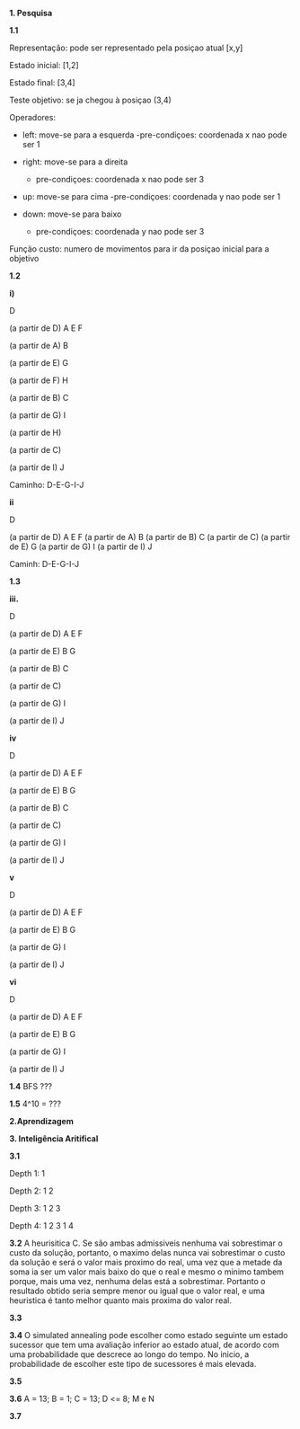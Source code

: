 **1. Pesquisa**

**1.1**

Representação: pode ser representado pela posiçao atual [x,y]


Estado inicial: [1,2]

Estado final: [3,4]

Teste objetivo: se ja chegou à posiçao (3,4)

Operadores:

* left: move-se para a esquerda
    -pre-condiçoes: coordenada x nao pode ser 1

* right: move-se para a direita
    - pre-condiçoes: coordenada x nao pode ser 3

* up: move-se para cima
    -pre-condiçoes: coordenada y nao pode ser 1

* down: move-se para baixo
    - pre-condiçoes: coordenada y nao pode ser 3

Função custo: numero de movimentos para ir da posiçao inicial para a objetivo 


**1.2**

**i)** 

D

(a partir de D) A E F

(a partir de A) B

(a partir de E) G

(a partir de F) H

(a partir de B) C

(a partir de G) I

(a partir de H) 

(a partir de C)

(a partir de I) J

Caminho: D-E-G-I-J


**ii**

D

(a partir de D) A E F
(a partir de A) B
(a partir de B) C
(a partir de C)
(a partir de E) G
(a partir de G) I
(a partir de I) J

Caminh: D-E-G-I-J


**1.3**

**iii.**

D

(a partir de D) A E F

(a partir de E) B G

(a partir de B) C

(a partir de C)

(a partir de G) I

(a partir de I) J


**iv**

D

(a partir de D) A E F

(a partir de E) B G

(a partir de B) C

(a partir de C)

(a partir de G) I

(a partir de I) J

**v**

D

(a partir de D) A E F

(a partir de E) B G 

(a partir de G) I

(a partir de I) J


**vi**

D

(a partir de D) A E F

(a partir de E) B G 

(a partir de G) I

(a partir de I) J

**1.4** BFS ???

**1.5** 4^10 = ???

**2.Aprendizagem**

**3. Inteligência Aritifical**

**3.1**

Depth 1: 1

Depth 2: 1 2

Depth 3: 1 2 3

Depth 4: 1 2 3 1 4

**3.2** A heurisitica C. Se são ambas admissiveis nenhuma vai sobrestimar o custo da solução, portanto, o maximo delas nunca vai sobrestimar o custo da solução e será o valor mais proximo do real, uma vez que a metade da soma ia ser um valor mais baixo do que o real e mesmo o minimo tambem porque, mais uma vez, nenhuma delas está a sobrestimar. Portanto o resultado obtido seria sempre menor ou igual que o valor real, e uma heuristica é tanto melhor quanto mais proxima do valor real.

**3.3** 

**3.4** O simulated annealing pode escolher como estado seguinte um estado sucessor que tem uma avaliação inferior ao estado atual, de acordo com uma probabilidade que descrece ao longo do tempo. No inicio, a probabilidade de escolher este tipo de sucessores é mais elevada.

**3.5**

**3.6** A = 13; B = 1; C = 13; D <= 8; M e N 

**3.7**